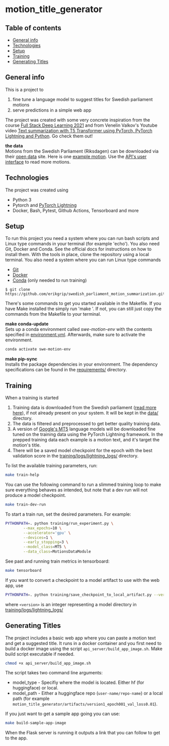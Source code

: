 # motion_title_generator

## Table of contents

- [General info](#general-info)
- [Technologies](#technologies)
- [Setup](#setup)
- [Training](#training)
- [Generating Titles](#generating-titles)

## General info

This is a project to

1. fine tune a language model to suggest titles for Swedish parliament motions
2. serve predictions in a simple web app

The project was created with some very concrete inspiration from the course [Full Stack Deep Learning 2021](https://fullstackdeeplearning.com/spring2021/) and from Venelin Valkov's Youtube video [Text summarization with T5 Transformer using PyTorch, PyTorch Lightning and Python](https://www.youtube.com/watch?v=KMyZUIraHio). Go check them out!

__the data__  
Motions from the Swedish Parliament (Riksdagen) can be downloaded via their [open data](https://data.riksdagen.se/in-english/) site. Here is one  [example motion](https://data.riksdagen.se/dokumentstatus/HA022405.html). Use the [API's user interface](https://data.riksdagen.se/dokumentlista/) to read more motions.


## Technologies

The project was created using

- Python 3
- Pytorch and [PyTorch Lightning](https://lightning.ai/docs/pytorch/latest/)
- Docker, Bash, Pytest, Github Actions, Tensorboard and more


## Setup

To run this project you need a system where you can run bash scripts and Linux type commands in your terminal (for example 'echo'). You also need Git, Docker and Conda. See the official docs for instructions on how to install them. With the tools in place, clone the repository using a local terminal. You also need a system where you can run Linux type commands

- [Git](https://git-scm.com/book/en/v2/Getting-Started-Installing-Git)
- [Docker](https://docs.docker.com/get-docker/)
- [Conda](https://docs.conda.io/projects/conda/en/latest/user-guide/install/index.html) (only needed to run training)

```
$ git clone https://github.com/erikgrip/swedish_parliament_motion_summarization.git
```

There's some commands to get you started available in the Makefile. If you have Make installed the simply run 'make <command>'. If not, you can still just copy the commands from the Makefile to your terminal.

__make conda-update__  
Sets up a conda environment called _swe-motion-env_ with the contents specified in [environment.yml](environment.yml). Afterwards, make sure to activate the environment.

```bash
conda activate swe-motion-env
```

__make pip-sync__  
Installs the package dependencies in your environment. The dependency specifications can be found in the [requirements/](requirements/) directory.


## Training

When a training is started

1. Training data is downloaded from the Swedish parliament ([read more here](https://data.riksdagen.se/in-english/)), if not already present on your system. It will be kept in the [data/](data/) directory.
2. The data is filtered and preprocessed to get better quality training data.
3. A version of [Google's MT5](https://huggingface.co/docs/transformers/model_doc/mt5) language models will be downloaded fine tuned on the training data using the PyTorch Lightning framework. In the prepped training data each example is a motion text, and it's target the motion's title.
4. There will be a saved model checkpoint for the epoch with the best validation score in the [training/logs/lightning_logs/](training/logs/lightning_logs/) directory.

To list the available training parameters, run:

```bash
make train-help
```

You can use the following command to run a slimmed training loop to make sure everything behaves as intended, but note that a dev run will not produce a model checkpoint.

```bash
make train-dev-run
```

To start a train run, set the desired parameters. For example:

```bash
PYTHONPATH=. python training/run_experiment.py \
        --max_epochs=10 \
        --accelerator='gpu' \
        --devices=1 \
        --early_stopping=3 \
        --model_class=MT5 \
        --data_class=MotionsDataModule
```

See past and running train metrics in tensorboard:

```bash
make tensorboard
```

If you want to convert a checkpoint to a model artifact to use with the web app, use

```bash
PYTHONPATH=. python training/save_checkpoint_to_local_artifact.py --version=<version>
```

where `<version>` is an integer representing a model directory in [training/logs/lightning_logs/](training/logs/lightning_logs/)


## Generating Titles

The project includes a basic web app where you can paste a motion text and get a suggested title. It runs in a docker container and you first need to build a docker image using the script `api_server/build_app_image.sh`.
Make build script executable if needed.

```bash
chmod +x api_server/build_app_image.sh
```

The script takes two command line arguments:

- model_type - Specifiy where the model is located. Either hf (for huggingface) or local.
- model_path - Either a huggingface repo (`user-name/repo-name`) or a local path (for example `motion_title_generator/artifacts/version1_epoch001_val_loss0.01`).

If you just want to get a sample app going you can use:

```bash
make build-sample-app-image
```

When the Flask server is running it outputs a link that you can follow to get to the app.
